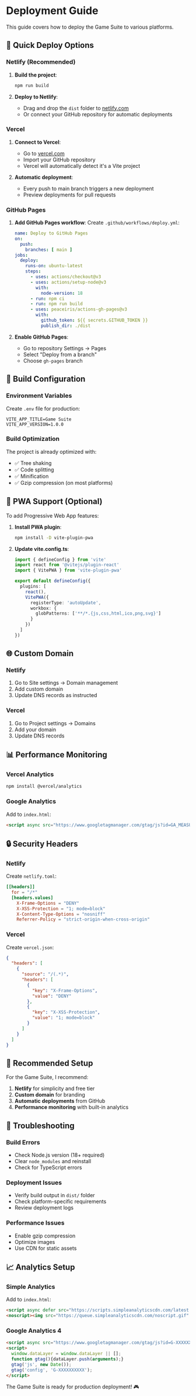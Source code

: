 # Deployment Guide

This guide covers how to deploy the Game Suite to various platforms.

## 🚀 Quick Deploy Options

### Netlify (Recommended)

1. **Build the project**:
   ```bash
   npm run build
   ```

2. **Deploy to Netlify**:
   - Drag and drop the `dist` folder to [netlify.com](https://netlify.com)
   - Or connect your GitHub repository for automatic deployments

### Vercel

1. **Connect to Vercel**:
   - Go to [vercel.com](https://vercel.com)
   - Import your GitHub repository
   - Vercel will automatically detect it's a Vite project

2. **Automatic deployment**:
   - Every push to main branch triggers a new deployment
   - Preview deployments for pull requests

### GitHub Pages

1. **Add GitHub Pages workflow**:
   Create `.github/workflows/deploy.yml`:
   ```yaml
   name: Deploy to GitHub Pages
   on:
     push:
       branches: [ main ]
   jobs:
     deploy:
       runs-on: ubuntu-latest
       steps:
         - uses: actions/checkout@v3
         - uses: actions/setup-node@v3
           with:
             node-version: 18
         - run: npm ci
         - run: npm run build
         - uses: peaceiris/actions-gh-pages@v3
           with:
             github_token: ${{ secrets.GITHUB_TOKEN }}
             publish_dir: ./dist
   ```

2. **Enable GitHub Pages**:
   - Go to repository Settings → Pages
   - Select "Deploy from a branch"
   - Choose `gh-pages` branch

## 🔧 Build Configuration

### Environment Variables

Create `.env` file for production:
```env
VITE_APP_TITLE=Game Suite
VITE_APP_VERSION=1.0.0
```

### Build Optimization

The project is already optimized with:
- ✅ Tree shaking
- ✅ Code splitting
- ✅ Minification
- ✅ Gzip compression (on most platforms)

## 📱 PWA Support (Optional)

To add Progressive Web App features:

1. **Install PWA plugin**:
   ```bash
   npm install -D vite-plugin-pwa
   ```

2. **Update vite.config.ts**:
   ```typescript
   import { defineConfig } from 'vite'
   import react from '@vitejs/plugin-react'
   import { VitePWA } from 'vite-plugin-pwa'

   export default defineConfig({
     plugins: [
       react(),
       VitePWA({
         registerType: 'autoUpdate',
         workbox: {
           globPatterns: ['**/*.{js,css,html,ico,png,svg}']
         }
       })
     ]
   })
   ```

## 🌐 Custom Domain

### Netlify
1. Go to Site settings → Domain management
2. Add custom domain
3. Update DNS records as instructed

### Vercel
1. Go to Project settings → Domains
2. Add your domain
3. Update DNS records

## 📊 Performance Monitoring

### Vercel Analytics
```bash
npm install @vercel/analytics
```

### Google Analytics
Add to `index.html`:
```html
<script async src="https://www.googletagmanager.com/gtag/js?id=GA_MEASUREMENT_ID"></script>
```

## 🔒 Security Headers

### Netlify
Create `netlify.toml`:
```toml
[[headers]]
  for = "/*"
  [headers.values]
    X-Frame-Options = "DENY"
    X-XSS-Protection = "1; mode=block"
    X-Content-Type-Options = "nosniff"
    Referrer-Policy = "strict-origin-when-cross-origin"
```

### Vercel
Create `vercel.json`:
```json
{
  "headers": [
    {
      "source": "/(.*)",
      "headers": [
        {
          "key": "X-Frame-Options",
          "value": "DENY"
        },
        {
          "key": "X-XSS-Protection",
          "value": "1; mode=block"
        }
      ]
    }
  ]
}
```

## 🎯 Recommended Setup

For the Game Suite, I recommend:

1. **Netlify** for simplicity and free tier
2. **Custom domain** for branding
3. **Automatic deployments** from GitHub
4. **Performance monitoring** with built-in analytics

## 🚨 Troubleshooting

### Build Errors
- Check Node.js version (18+ required)
- Clear `node_modules` and reinstall
- Check for TypeScript errors

### Deployment Issues
- Verify build output in `dist/` folder
- Check platform-specific requirements
- Review deployment logs

### Performance Issues
- Enable gzip compression
- Optimize images
- Use CDN for static assets

## 📈 Analytics Setup

### Simple Analytics
Add to `index.html`:
```html
<script async defer src="https://scripts.simpleanalyticscdn.com/latest.js"></script>
<noscript><img src="https://queue.simpleanalyticscdn.com/noscript.gif" alt="" referrerpolicy="no-referrer-when-downgrade" /></noscript>
```

### Google Analytics 4
```html
<script async src="https://www.googletagmanager.com/gtag/js?id=G-XXXXXXXXXX"></script>
<script>
  window.dataLayer = window.dataLayer || [];
  function gtag(){dataLayer.push(arguments);}
  gtag('js', new Date());
  gtag('config', 'G-XXXXXXXXXX');
</script>
```

The Game Suite is ready for production deployment! 🎮 